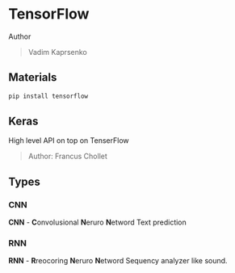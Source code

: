 # TensorFlow

Author
>Vadim Kaprsenko

## Materials 



```ps
pip install tensorflow
```

## Keras

High level API on top on TenserFlow

>Author: Francus Chollet

## Types

### CNN

**CNN** - **C**onvolusional **N**eruro **N**etword
Text prediction

### RNN

**RNN** - **R**reocoring **N**eruro **N**etword
Sequency analyzer like sound.